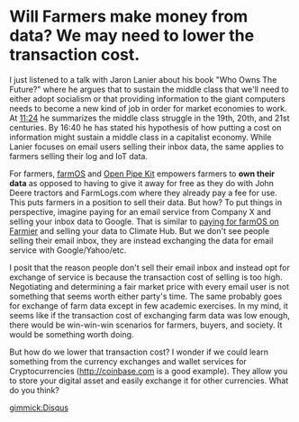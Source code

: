 # Will Farmers make money from data? We may need to lower the transaction cost.
I just listened to a talk with Jaron Lanier about his book "Who Owns The Future?" where he argues that to sustain the middle class that we'll need to either adopt socialism or that providing information to the giant computers needs to become a new kind of job in order for market economies to work. At [11:24](https://youtu.be/XdEuII9cv-U?t=11m24s) he summarizes the middle class struggle in the 19th, 20th, and 21st centuries. By 16:40 he has stated his hypothesis of how putting a cost on information might sustain a middle class in a capitalist economy. While Lanier focuses on email users selling their inbox data, the same applies to farmers selling their log and IoT data. 


For farmers, [farmOS](https://farmos.org) and [Open Pipe Kit](https://openpipekit.github.io) empowers farmers to __own their data__ as opposed to having to give it away for free as they do with John Deere tractors and FarmLogs.com where they already pay a fee for use. This puts farmers in a position to sell their data. But how? To put things in perspective, imagine paying for an email service from Company X and selling your inbox data to Google. That is similar to [paying for farmOS on Farmier](http://farmier.com/) and selling your data to Climate Hub. But we don't see people selling their email inbox, they are instead exchanging the data for email service with Google/Yahoo/etc. 


I posit that the reason people don't sell their email inbox and instead opt for exchange of service is because the transaction cost of selling is too high. Negotiating and determining a fair market price with every email user is not something that seems worth either party's time. The same probably goes for exchange of farm data except in few academic exercises. In my mind, it seems like if the transaction cost of exchanging farm data was low enough, there would be win-win-win scenarios for farmers, buyers, and society. It would be something worth doing.


But how do we lower that transaction cost? I wonder if we could learn something from the currency exchanges and wallet services for Cryptocurrencies (http://coinbase.com is a good example). They allow you to store your digital asset and easily exchange it for other currencies. What do you think?

[gimmick:Disqus](rjsteinert-com)
